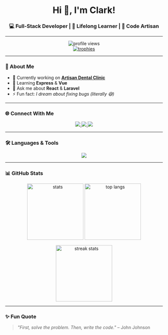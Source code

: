 <!-- Banner / Header -->
<h1 align="center">Hi 👋, I'm Clark!</h1>
<h3 align="center">💻 Full-Stack Developer | 🚀 Lifelong Learner | 🎨 Code Artisan</h3>

---

<!-- Profile Views & Badges -->
<p align="center">
  <img src="https://komarev.com/ghpvc/?username=arzerra&label=Profile%20views&color=0e75b6&style=flat" alt="profile views" /><br/>
  <a href="https://github.com/ryo-ma/github-profile-trophy">
    <img src="https://github-profile-trophy.vercel.app/?username=arzerra&theme=onedark&row=1&column=6" alt="trophies" />
  </a>
</p>

---

### 🚀 About Me
- 🔭 Currently working on **[Artisan Dental Clinic](https://artisandental.netlify.app/)**  
- 🌱 Learning **Express** & **Vue**  
- 💬 Ask me about **React** & **Laravel**  
- ⚡ Fun fact: *I dream about fixing bugs (literally 😅)*  

---

### 🌐 Connect With Me
<p align="center">
  <a href="https://linkedin.com/in/ianclarkcanete" target="_blank">
    <img src="https://img.shields.io/badge/-LinkedIn-0077B5?style=for-the-badge&logo=linkedin&logoColor=white"/>
  </a>
  <a href="https://www.facebook.com/ic.0716" target="_blank">
    <img src="https://img.shields.io/badge/-Facebook-1877F2?style=for-the-badge&logo=facebook&logoColor=white"/>
  </a>
  <a href="https://www.youtube.com/@ianclarkcanete6523" target="_blank">
    <img src="https://img.shields.io/badge/-YouTube-FF0000?style=for-the-badge&logo=youtube&logoColor=white"/>
  </a>
</p>

---

### 🛠️ Languages & Tools
<p align="center" justify="center">
  <img src="https://skillicons.dev/icons?i=html,css,js,react,vue,php,laravel,nodejs,express,mysql,python,java,flutter,dart,tailwind,firebase,tensorflow,figma,git,arduino" />
</p>

---

### 📊 GitHub Stats
<p align="center"> 
  <img src="https://github-readme-stats.vercel.app/api?username=arzerra&show_icons=true&theme=tokyonight" alt="stats" height="180px"/> 
  <img src="https://github-readme-stats.vercel.app/api/top-langs/?username=arzerra&layout=compact&theme=tokyonight" alt="top langs" height="180px"/> 
</p>

<p align="center">
  <img src="https://github-readme-streak-stats.herokuapp.com/?user=arzerra&theme=tokyonight" alt="streak stats" height="180px"/>
</p>

---

### ✨ Fun Quote
> *"First, solve the problem. Then, write the code."* – John Johnson
